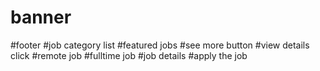 # banner
#footer
#job category list
#featured jobs
#see more button
#view details click
#remote job
#fulltime job
#job details
#apply the job